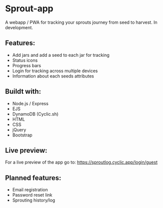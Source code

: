 ﻿# Sprout-app

A webapp / PWA for tracking your sprouts journey from seed to harvest. In development.

## Features:

- Add jars and add a seed to each jar for tracking
- Status icons
- Progress bars
- Login for tracking across multiple devices
- Information about each seeds attributes

## Buildt with:

- Node.js / Express
- EJS
- DynamoDB (Cyclic.sh)
- HTML
- CSS
- jQuery
- Bootstrap

## Live preview:

For a live preview of the app go to:
https://sproutlog.cyclic.app/login/guest

## Planned features:

- Email registration
- Password reset link
- Sprouting history/log
